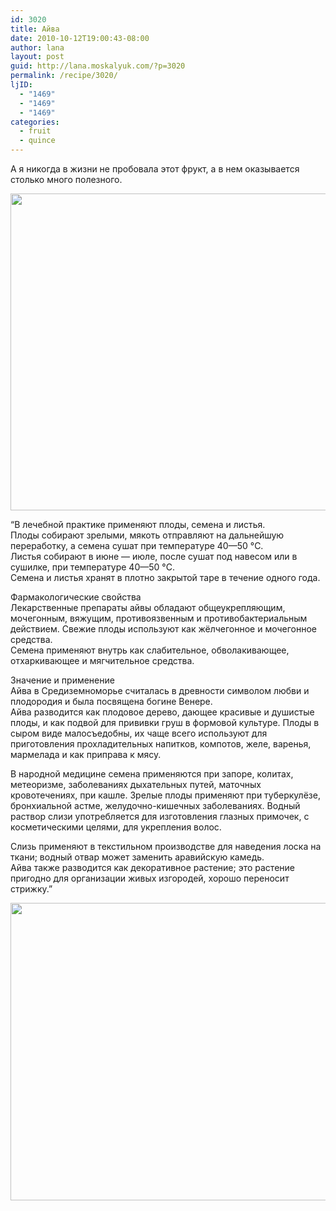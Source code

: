 ```yaml
---
id: 3020
title: Айва
date: 2010-10-12T19:00:43-08:00
author: lana
layout: post
guid: http://lana.moskalyuk.com/?p=3020
permalink: /recipe/3020/
ljID:
  - "1469"
  - "1469"
  - "1469"
categories:
  - fruit
  - quince
---
```

А я никогда в жизни не пробовала этот фрукт, а в нем оказывается столько много полезного.

<img loading="lazy" class="alignnone" title="quince" src="http://farm5.static.flickr.com/4016/5076604531_a4b71ca207_z.jpg" alt="" width="640" height="507" /> 

&#8220;В лечебной практике применяют плоды, семена и листья.  
Плоды собирают зрелыми, мякоть отправляют на дальнейшую переработку, а семена сушат при температуре 40—50 °C.  
Листья собирают в июне — июле, после сушат под навесом или в сушилке, при температуре 40—50 °C.  
Семена и листья хранят в плотно закрытой таре в течение одного года.

Фармакологические свойства  
Лекарственные препараты айвы обладают общеукрепляющим, мочегонным, вяжущим, противоязвенным и противобактериальным действием. Свежие плоды используют как жёлчегонное и мочегонное средства.  
Семена применяют внутрь как слабительное, обволакивающее, отхаркивающее и мягчительное средства.

Значение и применение  
Айва в Средиземноморье считалась в древности символом любви и плодородия и была посвящена богине Венере.  
Айва разводится как плодовое дерево, дающее красивые и душистые плоды, и как подвой для прививки груш в формовой культуре. Плоды в сыром виде малосъедобны, их чаще всего используют для приготовления прохладительных напитков, компотов, желе, варенья, мармелада и как приправа к мясу.

В народной медицине семена применяются при запоре, колитах, метеоризме, заболеваниях дыхательных путей, маточных кровотечениях, при кашле. Зрелые плоды применяют при туберкулёзе, бронхиальной астме, желудочно-кишечных заболеваниях. Водный раствор слизи употребляется для изготовления глазных примочек, с косметическими целями, для укрепления волос.

Слизь применяют в текстильном производстве для наведения лоска на ткани; водный отвар может заменить аравийскую камедь.  
Айва также разводится как декоративное растение; это растение пригодно для организации живых изгородей, хорошо переносит стрижку.&#8221;

<img loading="lazy" class="alignnone" title="quince" src="http://farm5.static.flickr.com/4083/5076609519_177aee0646_z.jpg" alt="" width="640" height="476" />